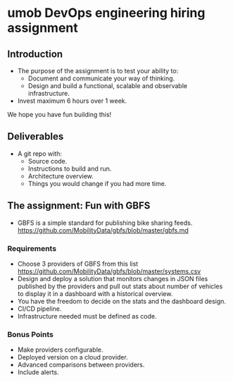 # umob DevOps engineering hiring assignment
## Introduction

- The purpose of the assignment is to test your ability to:
	- Document and communicate your way of thinking.
	- Design and build a functional, scalable and observable infrastructure.
- Invest maximum 6 hours over 1 week.

We hope you have fun building this! 
## Deliverables
- A git repo with:
	- Source code.
	- Instructions to build and run.
	- Architecture overview.
	- Things you would change if you had more time.
## The assignment: Fun with GBFS
- GBFS is a simple standard for publishing bike sharing feeds. https://github.com/MobilityData/gbfs/blob/master/gbfs.md
### Requirements
- Choose 3 providers of GBFS from this list https://github.com/MobilityData/gbfs/blob/master/systems.csv
- Design and deploy a solution that monitors changes in JSON files published by the providers and pull out stats about number of vehicles to display it in a dashboard with a historical overview.
- You have the freedom to decide on the stats and the dashboard design.
- CI/CD pipeline.
- Infrastructure needed must be defined as code.

### Bonus Points
- Make providers configurable.
- Deployed version on a cloud provider.
- Advanced comparisons between providers.
- Include alerts.